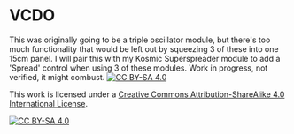 # VCDO
This was originally going to be a triple oscillator module, but there's too much functionality that would be left out by squeezing 3 of these into one 15cm panel.
I will pair this with my Kosmic Superspreader module to add a 'Spread' control when using 3 of these modules.
Work in progress, not verified, it might combust.
[![CC BY-SA 4.0][cc-by-sa-shield]][cc-by-sa]

This work is licensed under a
[Creative Commons Attribution-ShareAlike 4.0 International License][cc-by-sa].

[![CC BY-SA 4.0][cc-by-sa-image]][cc-by-sa]

[cc-by-sa]: http://creativecommons.org/licenses/by-sa/4.0/
[cc-by-sa-image]: https://licensebuttons.net/l/by-sa/4.0/88x31.png
[cc-by-sa-shield]: https://img.shields.io/badge/License-CC%20BY--SA%204.0-lightgrey.svg
